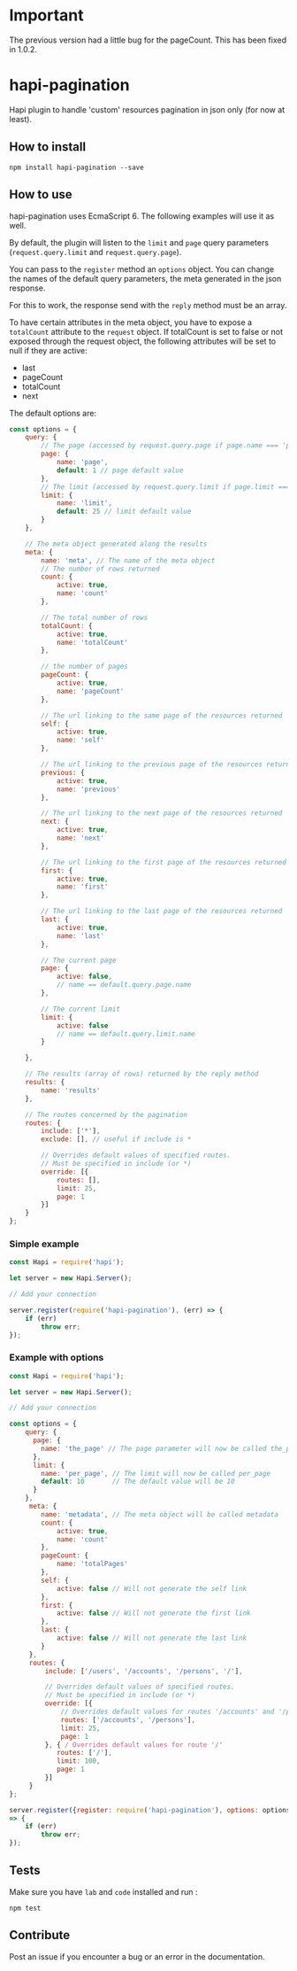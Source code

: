 # Important

The previous version had a little bug for the pageCount. This has been fixed in
1.0.2.

# hapi-pagination

Hapi plugin to handle 'custom' resources pagination in json only (for now at
least).

## How to install

```
npm install hapi-pagination --save
```

## How to use

hapi-pagination uses EcmaScript 6. The following examples will use it as well.

By default, the plugin will listen to the `limit` and `page` query parameters
 (`request.query.limit` and `request.query.page`).

You can pass to the `register` method an `options` object. You can change the
 names of the default query parameters, the meta generated in the json response.

 For this to work, the response send with the `reply` method must be an array.

To have certain attributes in the meta object, you have to expose a
`totalCount` attribute to the `request` object. If totalCount is set to false
 or not exposed through the request object, the following attributes will be
 set to null if they are active:
 * last
 * pageCount
 * totalCount
 * next

The default options are:

```javascript
const options = {
    query: {
        // The page (accessed by request.query.page if page.name === 'page')
        page: {
            name: 'page',
            default: 1 // page default value
        },
        // The limit (accessed by request.query.limit if page.limit === 'limit')
        limit: {
            name: 'limit',
            default: 25 // limit default value
        }
    },

    // The meta object generated along the results
    meta: {
        name: 'meta', // The name of the meta object
        // The number of rows returned
        count: {
            active: true,
            name: 'count'
        },

        // The total number of rows
        totalCount: {
            active: true,
            name: 'totalCount'
        },

        // the number of pages
        pageCount: {
            active: true,
            name: 'pageCount'
        },

        // The url linking to the same page of the resources returned
        self: {
            active: true,
            name: 'self'
        },

        // The url linking to the previous page of the resources returned
        previous: {
            active: true,
            name: 'previous'
        },

        // The url linking to the next page of the resources returned
        next: {
            active: true,
            name: 'next'
        },

        // The url linking to the first page of the resources returned
        first: {
            active: true,
            name: 'first'
        },

        // The url linking to the last page of the resources returned
        last: {
            active: true,
            name: 'last'
        },

        // The current page
        page: {
            active: false,
            // name == default.query.page.name
        },

        // The current limit
        limit: {
            active: false
            // name == default.query.limit.name
        }

    },

    // The results (array of rows) returned by the reply method
    results: {
        name: 'results'
    },

    // The routes concerned by the pagination
    routes: {
        include: ['*'],
        exclude: [], // useful if include is *

        // Overrides default values of specified routes.
        // Must be specified in include (or *)
        override: [{
            routes: [],
            limit: 25,
            page: 1
        }]
    }
};
```


### Simple example

```javascript
const Hapi = require('hapi');

let server = new Hapi.Server();

// Add your connection

server.register(require('hapi-pagination'), (err) => {
    if (err)
        throw err;
});
```

### Example with options

```javascript
const Hapi = require('hapi');

let server = new Hapi.Server();

// Add your connection

const options = {
    query: {
      page: {
        name: 'the_page' // The page parameter will now be called the_page
      },
      limit: {
        name: 'per_page', // The limit will now be called per_page
        default: 10       // The default value will be 10
      }
    },
     meta: {
        name: 'metadata', // The meta object will be called metadata
        count: {
            active: true,
            name: 'count'
        },
        pageCount: {
            name: 'totalPages'
        },
        self: {
            active: false // Will not generate the self link
        },
        first: {
            active: false // Will not generate the first link
        },
        last: {
            active: false // Will not generate the last link
        }
     },
     routes: {
         include: ['/users', '/accounts', '/persons', '/'],

         // Overrides default values of specified routes.
         // Must be specified in include (or *)
         override: [{
             // Overrides default values for routes '/accounts' and '/persons'
             routes: ['/accounts', '/persons'],
             limit: 25,
             page: 1
         }, { / Overrides default values for route '/'
            routes: ['/'],
            limit: 100,
            page: 1
         }]
     }
};

server.register({register: require('hapi-pagination'), options: options}, (err)
=> {
    if (err)
        throw err;
});
```

## Tests

Make sure you have `lab` and `code` installed and run :

```
npm test
```

## Contribute

Post an issue if you encounter a bug or an error in the documentation.

